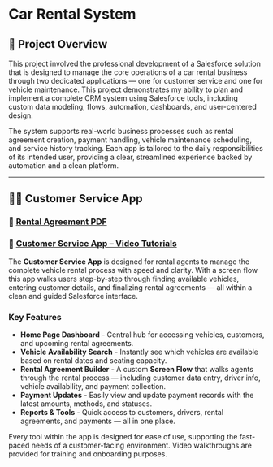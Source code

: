 # Car Rental System

## 📝 Project Overview
This project involved the professional development of a Salesforce solution that is designed to manage the core operations of a car rental business through two dedicated applications — one for customer service and one for vehicle maintenance. This project demonstrates my ability to plan and implement a complete CRM system using Salesforce tools, including custom data modeling, flows, automation, dashboards, and user-centered design.

The system supports real-world business processes such as rental agreement creation, payment handling, vehicle maintenance scheduling, and service history tracking. Each app is tailored to the daily responsibilities of its intended user, providing a clear, streamlined experience backed by automation and a clean platform.

---

## 👨‍💻 Customer Service App 


### 📄 [Rental Agreement PDF](./SalesforceCustomerServiceGuide.pdf)
### 🎥 [Customer Service App – Video Tutorials](https://vimeo.com/showcase/11687420)

The **Customer Service App** is designed for rental agents to manage the complete vehicle rental process with speed and clarity. With a screen flow this app walks users step-by-step through finding available vehicles, entering customer details, and finalizing rental agreements — all within a clean and guided Salesforce interface.

### Key Features

- **Home Page Dashboard** - Central hub for accessing vehicles, customers, and upcoming rental agreements.
- **Vehicle Availability Search** - Instantly see which vehicles are available based on rental dates and seating capacity.
- **Rental Agreement Builder** - A custom **Screen Flow** that walks agents through the rental process — including customer data entry, driver info, vehicle availability, and payment collection.
- **Payment Updates** - Easily view and update payment records with the latest amounts, methods, and statuses.
- **Reports & Tools** - Quick access to customers, drivers, rental agreements, and payments — all in one place.

Every tool within the app is designed for ease of use, supporting the fast-paced needs of a customer-facing environment. Video walkthroughs are provided for training and onboarding purposes.
